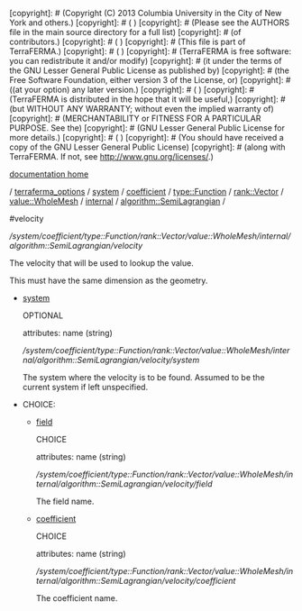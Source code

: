 [copyright]: # (Copyright (C) 2013 Columbia University in the City of New York and others.)
[copyright]: # ( )
[copyright]: # (Please see the AUTHORS file in the main source directory for a full list)
[copyright]: # (of contributors.)
[copyright]: # ( )
[copyright]: # (This file is part of TerraFERMA.)
[copyright]: # ( )
[copyright]: # (TerraFERMA is free software: you can redistribute it and/or modify)
[copyright]: # (it under the terms of the GNU Lesser General Public License as published by)
[copyright]: # (the Free Software Foundation, either version 3 of the License, or)
[copyright]: # ((at your option) any later version.)
[copyright]: # ( )
[copyright]: # (TerraFERMA is distributed in the hope that it will be useful,)
[copyright]: # (but WITHOUT ANY WARRANTY; without even the implied warranty of)
[copyright]: # (MERCHANTABILITY or FITNESS FOR A PARTICULAR PURPOSE. See the)
[copyright]: # (GNU Lesser General Public License for more details.)
[copyright]: # ( )
[copyright]: # (You should have received a copy of the GNU Lesser General Public License)
[copyright]: # (along with TerraFERMA. If not, see <http://www.gnu.org/licenses/>.)

[documentation home](Documentation)

/ [terraferma_options](../../../../../../../../terraferma_options.md) / [system](../../../../../../../system.md) / [coefficient](../../../../../../coefficient.md) / [type::Function](../../../../../type__Function.md) / [rank::Vector](../../../../rank__Vector.md) / [value::WholeMesh](../../../value__WholeMesh.md) / [internal](../../internal.md) / [algorithm::SemiLagrangian](../algorithm__SemiLagrangian.md) /

#velocity

*/system/coefficient/type::Function/rank::Vector/value::WholeMesh/internal/algorithm::SemiLagrangian/velocity*

The velocity that will be used to lookup the value.

This must have the same dimension as the geometry.

* [system](velocity/system.md "child")

    OPTIONAL 

    attributes: name (string) 

    */system/coefficient/type::Function/rank::Vector/value::WholeMesh/internal/algorithm::SemiLagrangian/velocity/system*

    The system where the velocity is to be found.
    Assumed to be the current system if left unspecified.

* CHOICE:
    * [field](velocity/field.md "child")

        CHOICE 

        attributes: name (string) 

        */system/coefficient/type::Function/rank::Vector/value::WholeMesh/internal/algorithm::SemiLagrangian/velocity/field*

        The field name.

    * [coefficient](velocity/coefficient.md "child")

        CHOICE 

        attributes: name (string) 

        */system/coefficient/type::Function/rank::Vector/value::WholeMesh/internal/algorithm::SemiLagrangian/velocity/coefficient*

        The coefficient name.

[autogenerated]: # (This file was automatically generated from the schema file:/home/cwilson/repos/github/TerraFERMA/TerraFERMA/buckettools/schemas/function.rng.)

